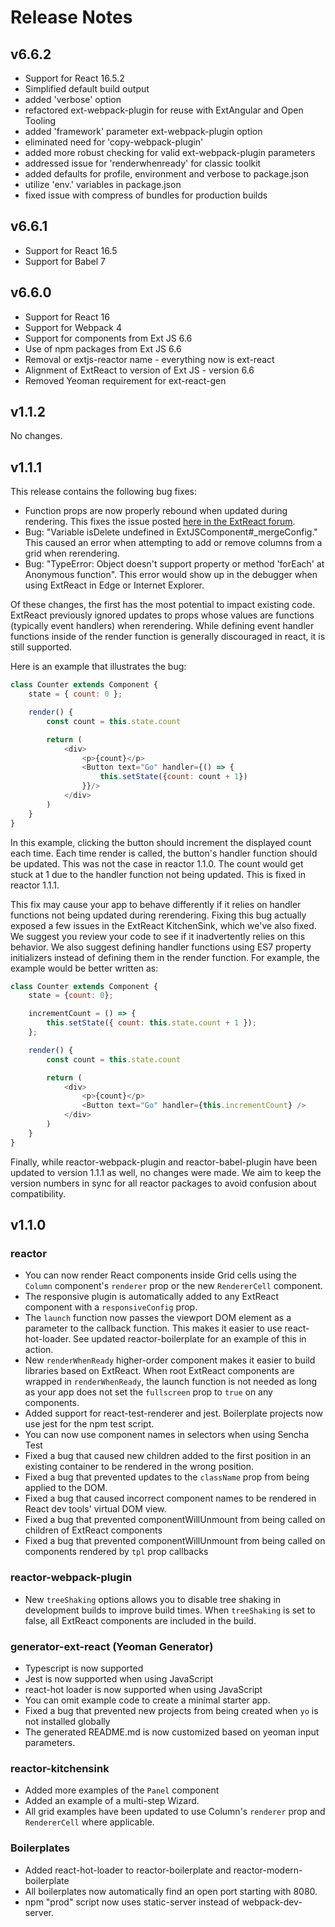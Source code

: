 # Release Notes

## v6.6.2

* Support for React 16.5.2
* Simplified default build output
* added 'verbose' option
* refactored ext-webpack-plugin for reuse with ExtAngular and Open Tooling
* added 'framework' parameter ext-webpack-plugin option
* eliminated need for 'copy-webpack-plugin'
* added more robust checking for valid ext-webpack-plugin parameters
* addressed issue for 'renderwhenready' for classic toolkit
* added defaults for profile, environment and verbose to package.json
* utilize 'env.' variables in package.json
* fixed issue with compress of bundles for production builds

## v6.6.1

* Support for React 16.5
* Support for Babel 7


## v6.6.0

* Support for React 16
* Support for Webpack 4
* Support for components from Ext JS 6.6
* Use of npm packages from Ext JS 6.6
* Removal or extjs-reactor name - everything now is ext-react
* Alignment of ExtReact to version of Ext JS - version 6.6
* Removed Yeoman requirement for ext-react-gen

## v1.1.2

No changes.

## v1.1.1

This release contains the following bug fixes:

* Function props are now properly rebound when updated during rendering. This fixes the issue posted [here in the ExtReact forum](http://www.sencha.com/forum/showthread.php?368632).
* Bug: "Variable isDelete undefined in ExtJSComponent#_mergeConfig." This caused an error when attempting to add or remove columns from a grid when rerendering.
* Bug: "TypeError: Object doesn't support property or method 'forEach' at Anonymous function". This error would show up in the debugger when using ExtReact in Edge or Internet Explorer.

Of these changes, the first has the most potential to impact existing code. ExtReact previously ignored updates to props whose values are functions (typically event handlers) when rerendering. While defining event handler functions inside of the render function is generally discouraged in react, it is still supported. 

Here is an example that illustrates the bug: 

```javascript
class Counter extends Component {
    state = { count: 0 };

    render() {
        const count = this.state.count

        return (
            <div>
                <p>{count}</p>
                <Button text="Go" handler={() => {
                    this.setState({count: count + 1})
                }}/>
            </div>
        )
    }
}
```

In this example, clicking the button should increment the displayed count each time. Each time render is called, the button's handler function should be updated. This was not the case in reactor 1.1.0. The count would get stuck at 1 due to the handler function not being updated. This is fixed in reactor 1.1.1.

This fix may cause your app to behave differently if it relies on handler functions not being updated during rerendering. Fixing this bug actually exposed a few issues in the ExtReact KitchenSink, which we've also fixed. We suggest you review your code to see if it inadvertently relies on this behavior. We also suggest defining handler functions using ES7 property initializers instead of defining them in the render function. For example, the example would be better written as:

```javascript
class Counter extends Component {
    state = {count: 0};

    incrementCount = () => {
        this.setState({ count: this.state.count + 1 });
    };

    render() {
        const count = this.state.count

        return (
            <div>
                <p>{count}</p>
                <Button text="Go" handler={this.incrementCount} />
            </div>
        )
    }
}
```

Finally, while reactor-webpack-plugin and reactor-babel-plugin have been updated to version 1.1.1 as well, no changes were made. We aim to keep the version numbers in sync for all reactor packages to avoid confusion about compatibility.

## v1.1.0

### reactor

* You can now render React components inside Grid cells using the `Column` component's `renderer` prop or the new `RendererCell` component. 
* The responsive plugin is automatically added to any ExtReact component with a `responsiveConfig` prop.
* The `launch` function now passes the viewport DOM element as a parameter to the callback function.  This makes it easier to use react-hot-loader.  See updated reactor-boilerplate for an example of this in action.
* New `renderWhenReady` higher-order component makes it easier to build libraries based on ExtReact.  When root ExtReact components are wrapped in `renderWhenReady`, the launch function is not needed as long as your app does not set the `fullscreen` prop to `true` on any components.
* Added support for react-test-renderer and jest. Boilerplate projects now use jest for the npm test script.
* You can now use component names in selectors when using Sencha Test
* Fixed a bug that caused new children added to the first position in an existing container to be rendered in the wrong position.
* Fixed a bug that prevented updates to the `className` prop from being applied to the DOM.
* Fixed a bug that caused incorrect component names to be rendered in React dev tools' virtual DOM view.
* Fixed a bug that prevented componentWillUnmount from being called on children of ExtReact components
* Fixed a bug that prevented componentWillUnmount from being called on components rendered by `tpl` prop callbacks


### reactor-webpack-plugin

* New `treeShaking` options allows you to disable tree shaking in development builds to improve build times.  When `treeShaking` is set to false, all ExtReact components are included in the build.

### generator-ext-react (Yeoman Generator)

* Typescript is now supported
* Jest is now supported when using JavaScript
* react-hot loader is now supported when using JavaScript
* You can omit example code to create a minimal starter app.
* Fixed a bug that prevented new projects from being created when `yo` is not installed globally
* The generated README.md is now customized based on yeoman input parameters.

### reactor-kitchensink

* Added more examples of the `Panel` component
* Added an example of a multi-step Wizard.
* All grid examples have been updated to use Column's `renderer` prop and `RendererCell` where applicable.

### Boilerplates

* Added react-hot-loader to reactor-boilerplate and reactor-modern-boilerplate
* All boilerplates now automatically find an open port starting with 8080.
* npm "prod" script now uses static-server instead of webpack-dev-server.
